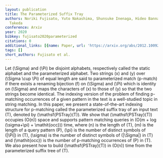 ```yaml
---
layout: publication
title: The Parameterized Suffix Tray
authors: Noriki Fujisato, Yuto Nakashima, Shunsuke Inenaga, Hideo Bannai, Masayuki
  Takeda
conference: Arxiv
year: 2020
bibkey: fujisato2020parameterized
citations: 0
additional_links: [{name: Paper, url: 'https://arxiv.org/abs/2012.10092'}]
tags: []
short_authors: Fujisato et al.
---
```

Let \(\Sigma\) and \(\Pi\) be disjoint alphabets, respectively called the static
alphabet and the parameterized alphabet. Two strings \(x\) and \(y\) over \(\Sigma
\cup \Pi\) of equal length are said to parameterized match (p-match) if there
exists a renaming bijection \(f\) on \(\Sigma\) and \(\Pi\) which is identity on
\(\Sigma\) and maps the characters of \(x\) to those of \(y\) so that the two strings
become identical. The indexing version of the problem of finding p-matching
occurrences of a given pattern in the text is a well-studied topic in string
matching. In this paper, we present a state-of-the-art indexing structure for
p-matching called the parameterized suffix tray of an input text \(T\), denoted
by \(\mathsf\{PSTray\}(T)\). We show that \(\mathsf\{PSTray\}(T)\) occupies \(O(n)\)
space and supports pattern matching queries in \(O(m + log (\sigma+\pi) +
\mathit\{occ\})\) time, where \(n\) is the length of \(T\), \(m\) is the length of a
query pattern \(P\), \(\pi\) is the number of distinct symbols of \(|\Pi|\) in \(T\),
\(\sigma\) is the number of distinct symbols of \(|\Sigma|\) in \(T\) and
\(\mathit\{occ\}\) is the number of p-matching occurrences of \(P\) in \(T\). We also
present how to build \(\mathsf\{PSTray\}(T)\) in \(O(n)\) time from the parameterized
suffix tree of \(T\).